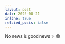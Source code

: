 ```yaml
---
layout: post
date: 2023-08-21
inline: true
related_posts: false
---
```


No news is good news :sparkles: :smile:
